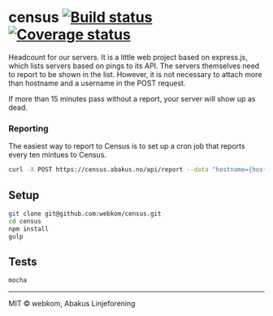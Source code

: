 # census [![Build status](https://ci.frigg.io/badges/webkom/census/)](https://ci.frigg.io/webkom/census/last/) [![Coverage status](https://ci.frigg.io/badges/coverage/webkom/census/)](https://ci.frigg.io/webkom/census/last/)

Headcount for our servers. It is a little web project based on express.js, which
lists servers based on pings to its API. The servers themselves need to report
to be shown in the list. However, it is not necessary to attach more than hostname
and a username in the POST request.

If more than 15 minutes pass without a report, your server will show up as dead.

### Reporting
The easiest way to report to Census is to set up a cron job that reports every ten mintues to Census. 
```bash
curl -X POST https://census.abakus.no/api/report --data "hostname={hostname}&username={username}"
```

## Setup
```bash
git clone git@github.com:webkom/census.git
cd census
npm install
gulp
```

## Tests
```bash
mocha
```

--------
MIT © webkom, Abakus Linjeforening

